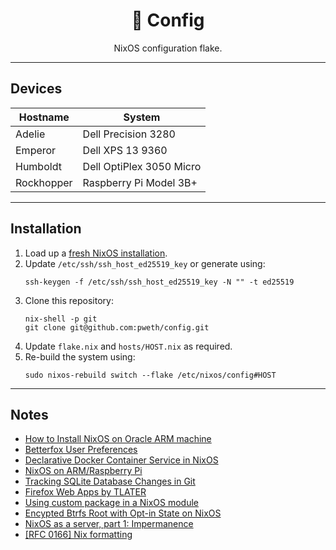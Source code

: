 <div align="center">
<h1>🐧 Config</h1>
NixOS configuration flake.
</div>

---

## Devices

| Hostname | System |
| --- | --- |
| Adelie | Dell Precision 3280 |
| Emperor | Dell XPS 13 9360 |
| Humboldt | Dell OptiPlex 3050 Micro |
| Rockhopper | Raspberry Pi Model 3B+ |

---

## Installation

1. Load up a [fresh NixOS installation](https://nixos.wiki/wiki/NixOS_Installation_Guide).
2. Update `/etc/ssh/ssh_host_ed25519_key` or generate using:
    ```
    ssh-keygen -f /etc/ssh/ssh_host_ed25519_key -N "" -t ed25519
    ```
3. Clone this repository:
    ```
    nix-shell -p git
    git clone git@github.com:pweth/config.git
    ```
4. Update `flake.nix` and `hosts/HOST.nix` as required.
5. Re-build the system using:
    ```
    sudo nixos-rebuild switch --flake /etc/nixos/config#HOST
    ```

---

## Notes

- [How to Install NixOS on Oracle ARM machine](https://blog.digitalimmigrants.org/deploy-nixos-on-oracle-arm-machines/)
- [Betterfox User Preferences](https://github.com/yokoffing/Betterfox)
- [Declarative Docker Container Service in NixOS](https://www.breakds.org/post/declarative-docker-in-nixos/)
- [NixOS on ARM/Raspberry Pi](https://nixos.wiki/wiki/NixOS_on_ARM/Raspberry_Pi)
- [Tracking SQLite Database Changes in Git](https://garrit.xyz/posts/2023-11-01-tracking-sqlite-database-changes-in-git)
- [Firefox Web Apps by TLATER](https://github.com/TLATER/dotfiles/blob/master/home-modules/firefox-webapp.nix)
- [Using custom package in a NixOS module ](https://mdleom.com/blog/2021/07/02/custom-package-nixos-module/)
- [Encypted Btrfs Root with Opt-in State on NixOS](https://mt-caret.github.io/blog/posts/2020-06-29-optin-state.html)
- [NixOS as a server, part 1: Impermanence](https://guekka.github.io/nixos-server-1/)
- [[RFC 0166] Nix formatting](https://github.com/NixOS/rfcs/pull/166)
